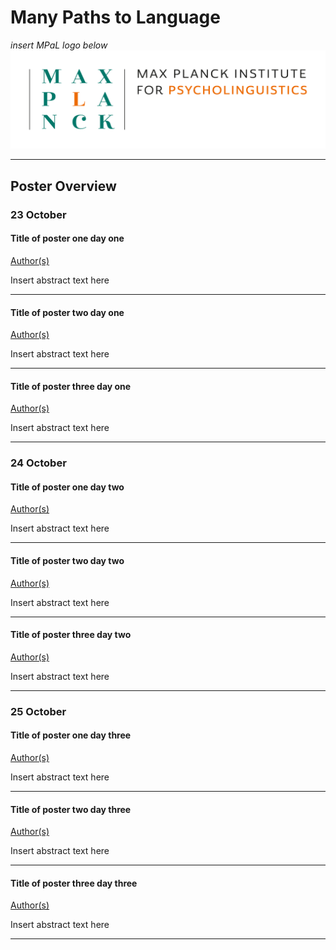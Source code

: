 # Many Paths to Language
 
*insert MPaL logo below* <!-- Also keep mpi logo? -->
![insert MPaL image here](./MPIfPL_logo_regular.png)

---

## Poster Overview

### 23 October

#### Title of poster one day one

[Author(s)](./authors)

Insert abstract text here

---

#### Title of poster two day one

[Author(s)](./authors)

Insert abstract text here

---

#### Title of poster three day one

[Author(s)](./authors)

Insert abstract text here

---

### 24 October

#### Title of poster one day two

[Author(s)](./authors)

Insert abstract text here

---

#### Title of poster two day two

[Author(s)](./authors)

Insert abstract text here

---

#### Title of poster three day two

[Author(s)](./authors)

Insert abstract text here

---

### 25 October

#### Title of poster one day three

[Author(s)](./authors)

Insert abstract text here

---

#### Title of poster two day three

[Author(s)](./authors)

Insert abstract text here

---           

#### Title of poster three day three

[Author(s)](./authors)

Insert abstract text here

---
